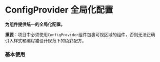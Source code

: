 # ConfigProvider 全局化配置

**为组件提供统一的全局化配置。**

<Alert>**重要**：项目中必须使用`ConfigProvider`组件包裹可视区域的组件，否则无法正确引入样式和编程猫设计规范下的色彩配方。</Alert>

### 基本使用

<code src="./../../demo/config-provider/normal-usage.demo.tsx" />
